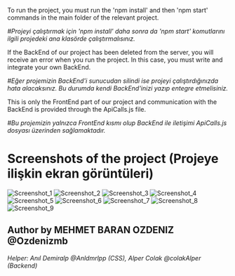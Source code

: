 <p>To run the project, you must run the 'npm install' and then 'npm start' commands in the main folder of the relevant project.</p>
<p><i>#Projeyi çalıştırmak için 'npm install' daha sonra da 'npm start' komutlarını ilgili projedeki ana klasörde çalıştırmalısınız.</i></p>

<p>If the BackEnd of our project has been deleted from the server, you will receive an error when you run the project. In this case, you must write and integrate your own BackEnd.</p>
<p><i>#Eğer projemizin BackEnd'i sunucudan silindi ise projeyi çalıştırdığınızda hata alacaksınız. Bu durumda kendi BackEnd'inizi yazıp entegre etmelisiniz.</i></p>

<p>This is only the FrontEnd part of our project and communication with the BackEnd is provided through the ApiCalls.js file.</p>
<p><i>#Bu projemizin yalnızca FrontEnd kısmı olup BackEnd ile iletişimi ApiCalls.js dosyası üzerinden sağlamaktadır.</i></p>

# Screenshots of the project (Projeye ilişkin ekran görüntüleri)

![Screenshot_1](https://github.com/Ozdenizmb/iste-gelsin/assets/117593233/457e8c94-4abc-401c-8f55-ffaa2ce9ba52)
![Screenshot_2](https://github.com/Ozdenizmb/iste-gelsin/assets/117593233/b1aa6b8f-5d71-48bc-9e5e-2d4aaa72524d)
![Screenshot_3](https://github.com/Ozdenizmb/iste-gelsin/assets/117593233/df7d43f1-0000-406b-8654-3a78fdc82513)
![Screenshot_4](https://github.com/Ozdenizmb/iste-gelsin/assets/117593233/fd21c245-6ccb-411d-a809-1ba8a7fbd46e)
![Screenshot_5](https://github.com/Ozdenizmb/iste-gelsin/assets/117593233/abe428e7-c1f9-4152-a26d-f0934f28afbc)
![Screenshot_6](https://github.com/Ozdenizmb/iste-gelsin/assets/117593233/8a6e769d-c871-4b88-a9d8-da774d40511b)
![Screenshot_7](https://github.com/Ozdenizmb/iste-gelsin/assets/117593233/a6e93a78-5263-4f99-9d5a-5f8fed4a9de8)
![Screenshot_8](https://github.com/Ozdenizmb/iste-gelsin/assets/117593233/299a6423-1b84-4338-aeee-ddcbd4c1800d)
![Screenshot_9](https://github.com/Ozdenizmb/iste-gelsin/assets/117593233/384a2b1f-49f4-49cd-85d7-5ae0c77bc98c)

<h2><b>Author by MEHMET BARAN OZDENIZ @Ozdenizmb</b></h2>
<p><i>Helper: Anıl Demiralp @Anldmrlpp (CSS), Alper Colak @colakAlper (Backend)</i></p>
